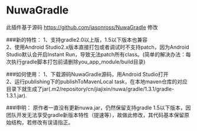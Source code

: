 # NuwaGradle
此插件基于源码 https://github.com/jasonross/NuwaGradle 修改<br/>

###新的特性：
1、支持gradle2.0以上版，1.5以下版本也兼容<br/>
2、使用Android Studio2.x版本直接打包或者调试时不支持patch，因为Android Studio默认会开启Instant Run，导致无法patch所有class。(简单的解决办法：每次执行gradle脚本打包前请删除you_app_module/build目录)<br/>

###如何使用：
1、下载源码NuwaGradle源码，用Android Studio打开<br/>
2、运行publishing下的publishToMavenLocal task，在本地maven仓库的对应目录下就生成了jar(.m2/repository/cn/jiajixin/nuwa/gradle/1.3.1/gradle-1.3.1.jar).<br/>

###申明：
原作者一直没有更新nuwa.jar，仍然保留支持gradle 1.5以下版本，因团队开发无法享受gradle新版本特性（提速等），故做此修改，其代码基本保留原始结构，若修改有误请指正。<br/>